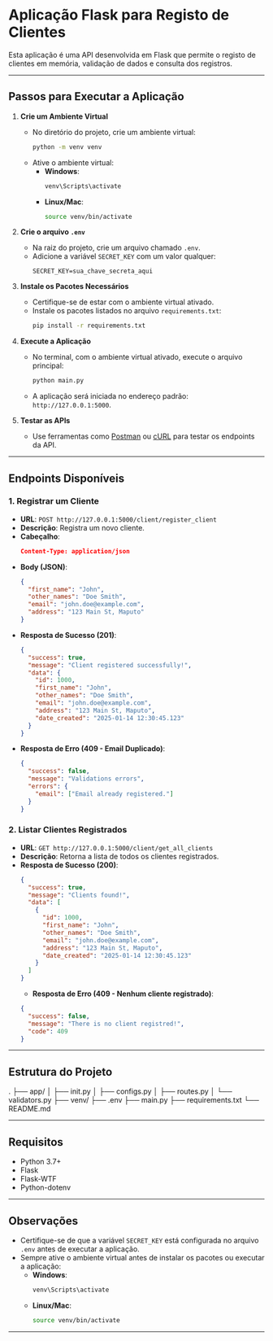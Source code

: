 # Aplicação Flask para Registo de Clientes

Esta aplicação é uma API desenvolvida em Flask que permite o registo de clientes em memória, validação de dados e consulta dos registros.

---

## Passos para Executar a Aplicação

1. **Crie um Ambiente Virtual**

   - No diretório do projeto, crie um ambiente virtual:
     ```bash
     python -m venv venv
     ```
   - Ative o ambiente virtual:
     - **Windows**:
       ```bash
       venv\Scripts\activate
       ```
     - **Linux/Mac**:
       ```bash
       source venv/bin/activate
       ```

2. **Crie o arquivo `.env`**

   - Na raiz do projeto, crie um arquivo chamado `.env`.
   - Adicione a variável `SECRET_KEY` com um valor qualquer:
     ```env
     SECRET_KEY=sua_chave_secreta_aqui
     ```

3. **Instale os Pacotes Necessários**

   - Certifique-se de estar com o ambiente virtual ativado.
   - Instale os pacotes listados no arquivo `requirements.txt`:
     ```bash
     pip install -r requirements.txt
     ```

4. **Execute a Aplicação**

   - No terminal, com o ambiente virtual ativado, execute o arquivo principal:
     ```bash
     python main.py
     ```
   - A aplicação será iniciada no endereço padrão: `http://127.0.0.1:5000`.

5. **Testar as APIs**
   - Use ferramentas como [Postman](https://www.postman.com/) ou [cURL](https://curl.se/) para testar os endpoints da API.

---

## Endpoints Disponíveis

### 1. **Registrar um Cliente**

- **URL**: `POST http://127.0.0.1:5000/client/register_client`
- **Descrição**: Registra um novo cliente.
- **Cabeçalho**:
  ```json
  Content-Type: application/json
  ```
- **Body (JSON)**:
  ```json
  {
    "first_name": "John",
    "other_names": "Doe Smith",
    "email": "john.doe@example.com",
    "address": "123 Main St, Maputo"
  }
  ```
- **Resposta de Sucesso (201)**:
  ```json
  {
    "success": true,
    "message": "Client registered successfully!",
    "data": {
      "id": 1000,
      "first_name": "John",
      "other_names": "Doe Smith",
      "email": "john.doe@example.com",
      "address": "123 Main St, Maputo",
      "date_created": "2025-01-14 12:30:45.123"
    }
  }
  ```
- **Resposta de Erro (409 - Email Duplicado)**:
  ```json
  {
    "success": false,
    "message": "Validations errors",
    "errors": {
      "email": ["Email already registered."]
    }
  }
  ```

### 2. **Listar Clientes Registrados**

- **URL**: `GET http://127.0.0.1:5000/client/get_all_clients`
- **Descrição**: Retorna a lista de todos os clientes registrados.
- **Resposta de Sucesso (200)**:
  ```json
  {
    "success": true,
    "message": "Clients found!",
    "data": [
      {
        "id": 1000,
        "first_name": "John",
        "other_names": "Doe Smith",
        "email": "john.doe@example.com",
        "address": "123 Main St, Maputo",
        "date_created": "2025-01-14 12:30:45.123"
      }
    ]
  }
  ```
  - **Resposta de Erro (409 - Nenhum cliente registrado)**:
  ```json
  {
    "success": false,
    "message": "There is no client registred!",
    "code": 409
  }
  ```

---

## Estrutura do Projeto

. ├── app/
│ ├── init.py
│ ├── configs.py
│ ├── routes.py
│ └── validators.py
├── venv/
├── .env
├── main.py
├── requirements.txt
└── README.md


---

## Requisitos
- Python 3.7+
- Flask
- Flask-WTF
- Python-dotenv

---

## Observações
- Certifique-se de que a variável `SECRET_KEY` está configurada no arquivo `.env` antes de executar a aplicação.
- Sempre ative o ambiente virtual antes de instalar os pacotes ou executar a aplicação:
  - **Windows**:
    ```bash
    venv\Scripts\activate
    ```
  - **Linux/Mac**:
    ```bash
    source venv/bin/activate
    ```

---

